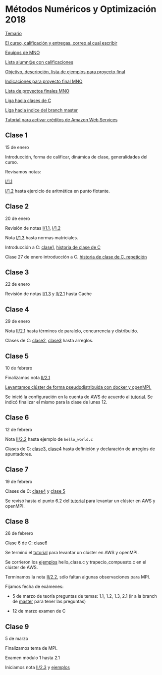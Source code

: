 # Métodos Numéricos y Optimización 2018

[Temario](https://www.dropbox.com/s/je8py3q0623u7jk/TEMARIO_MNO.pdf?dl=0)

[El curso, calificación y entregas, correo al cual escribir](https://www.dropbox.com/s/j4duvz17oxm70ts/Curso_MNO.pdf?dl=0)

[Equipos de MNO](https://www.dropbox.com/s/06t0yvzhg4d860l/equipos_por_nombres.txt?dl=0)

[Lista alumn@s con calificaciones](https://www.dropbox.com/s/7istu5rzfa4zlol/salon_pf_103.xlsx?dl=0)

[Objetivo, descripción, lista de ejemplos para proyecto final](proyecto_final)

[Indicaciones para proyecto final MNO](proyecto_final/indicaciones)

[Lista de proyectos finales MNO](proyecto_final/proyectos)

[Liga hacia clases de C](https://github.com/ITAM-DS/analisis-numerico-computo-cientifico/tree/master/C)

[Liga hacia índice del branch master](https://github.com/ITAM-DS/analisis-numerico-computo-cientifico/tree/master)

[Tutorial para activar créditos de Amazon Web Services](https://github.com/ITAM-DS/analisis-numerico-computo-cientifico/wiki/Activar-creditos-de-AWS)

## Clase 1

15 de enero

Introducción, forma de calificar, dinámica de clase, generalidades del curso.

Revisamos notas: 

[I/1.1](https://www.dropbox.com/s/z5ifw3ti66gukdy/1.1.Analisis_numerico_y_computo_cientifico.pdf?dl=0)

[I/1.2](https://www.dropbox.com/s/9fsupm3bhwmv7cb/1.2.Sistema_de_punto_flotante.pdf?dl=0) hasta ejercicio de aritmética en punto flotante.


## Clase 2

20 de enero

Revisión de notas [I/1.1](https://www.dropbox.com/s/z5ifw3ti66gukdy/1.1.Analisis_numerico_y_computo_cientifico.pdf?dl=0), [I/1.2](https://www.dropbox.com/s/9fsupm3bhwmv7cb/1.2.Sistema_de_punto_flotante.pdf?dl=0)

Nota [I/1.3](https://www.dropbox.com/s/5bc6tn39o0qqg35/1.3.Condicion_estabilidad_y_normas.pdf?dl=0) hasta normas matriciales.

Introducción a C: [clase1](https://github.com/ITAM-DS/analisis-numerico-computo-cientifico/tree/master/C/clases/clase1.md), [historia de clase de C](https://www.dropbox.com/s/2btpracfm4munik/historia_clase1.txt?dl=0)

Clase 27 de enero introducción a C. [historia de clase de C, repetición](https://www.dropbox.com/s/ci934tf4vvzsi0e/historial_clase1_repetcion.txt?dl=0)

## Clase 3

22 de enero

Revisión de notas [I/1.3](https://www.dropbox.com/s/5bc6tn39o0qqg35/1.3.Condicion_estabilidad_y_normas.pdf?dl=0) y [II/2.1](https://www.dropbox.com/s/z465znq3wwao9ad/2.1.Un_poco_de_historia_y_generalidades.pdf?dl=0) hasta Cache

## Clase 4

29 de enero

Nota [II/2.1](https://www.dropbox.com/s/z465znq3wwao9ad/2.1.Un_poco_de_historia_y_generalidades.pdf?dl=0) hasta términos de paralelo, concurrencia y distribuido.

Clases de C: [clase2](https://github.com/ITAM-DS/analisis-numerico-computo-cientifico/tree/master/C/clases/clase2.md), [clase3](https://github.com/ITAM-DS/analisis-numerico-computo-cientifico/tree/master/C/clases/clase3.md) hasta arreglos.

## Clase 5

10 de febrero

Finalizamos nota [II/2.1](https://www.dropbox.com/s/z465znq3wwao9ad/2.1.Un_poco_de_historia_y_generalidades.pdf?dl=0) 

[Levantamos clúster de forma pseudodistribuida con docker y openMPI.](https://github.com/ITAM-DS/analisis-numerico-computo-cientifico/tree/master/C/extensiones_a_C/MPI/openMPI)

Se inició la configuración en la cuenta de AWS de acuerdo al [tutorial](https://github.com/ITAM-DS/analisis-numerico-computo-cientifico/wiki/Iniciar-cluster-con-Autoscaling-y-OpenMPI). Se indicó finalizar el mismo para la clase de lunes 12.

## Clase 6

12 de febrero

Nota [II/2.2](https://www.dropbox.com/s/v4ub0p3ndf7w1p0/2.2.Sistemas_de_memoria_distribuida_MPI.pdf?dl=0) hasta ejemplo de `hello_world.c`

Clases de C: [clase3](https://github.com/ITAM-DS/analisis-numerico-computo-cientifico/tree/master/C/clases/clase3.md), [clase4](https://github.com/ITAM-DS/analisis-numerico-computo-cientifico/tree/master/C/clases/clase4.md) hasta definición y declaración de arreglos de apuntadores.

## Clase 7

19 de febrero

Clases de C: [clase4](https://github.com/ITAM-DS/analisis-numerico-computo-cientifico/tree/master/C/clases/clase4.md) y [clase 5](https://github.com/ITAM-DS/analisis-numerico-computo-cientifico/tree/master/C/clases/clase5.md)

Se revisó hasta el punto 6.2 del [tutorial](https://github.com/ITAM-DS/analisis-numerico-computo-cientifico/wiki/Iniciar-cluster-con-Autoscaling-y-OpenMPI) para levantar un clúster en AWS y openMPI.

## Clase 8

26 de febrero

Clase 6 de C: [clase6](https://github.com/ITAM-DS/analisis-numerico-computo-cientifico/tree/master/C/clases/clase6.md)

Se terminó el  [tutorial](https://github.com/ITAM-DS/analisis-numerico-computo-cientifico/wiki/Iniciar-cluster-con-Autoscaling-y-OpenMPI) para levantar un clúster en AWS y openMPI.

Se corrieron los [ejemplos](https://github.com/ITAM-DS/analisis-numerico-computo-cientifico/tree/master/C/extensiones_a_C/MPI/openMPI/ejemplos/1_send_receive_broadcast_reduce) hello_clase.c y trapecio_compuesto.c en el clúster de AWS.

Terminamos la nota [II/2.2](https://www.dropbox.com/s/v4ub0p3ndf7w1p0/2.2.Sistemas_de_memoria_distribuida_MPI.pdf?dl=0), sólo faltan algunas observaciones para MPI.

Fijamos fecha de exámenes: 

* 5 de marzo de teoría preguntas de temas: 1.1, 1.2, 1.3, 2.1 (ir a la branch de [master](https://github.com/ITAM-DS/analisis-numerico-computo-cientifico/tree/master) para tener las preguntas)

* 12 de marzo examen de C

## Clase 9

5 de marzo

Finalizamos tema de MPI.

Examen módulo 1 hasta 2.1

Iniciamos nota [II/2.3](https://www.dropbox.com/s/oauifmx3e19ofyq/2.3.Sistemas_de_memoria_compartida_Pthreads.pdf?dl=0) y [ejemplos](https://github.com/ITAM-DS/analisis-numerico-computo-cientifico/tree/master/C/extensiones_a_C/Pthreads/ejemplos)




